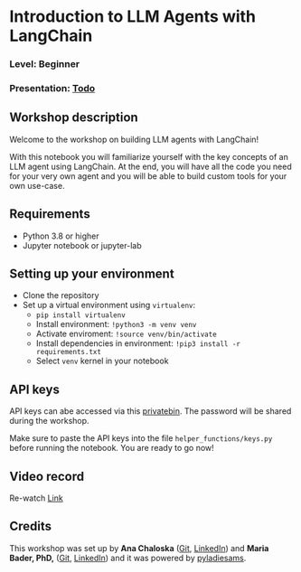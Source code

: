 # Introduction to LLM Agents with LangChain

### Level: Beginner

### Presentation: [Todo]()

## Workshop description

Welcome to the workshop on building LLM agents with LangChain!

With this notebook you will familiarize yourself with the key concepts of an LLM agent using LangChain. At the end, you will have all the code you need for your very own agent and you will be able to build custom tools for your own use-case. 

## Requirements

- Python 3.8 or higher
- Jupyter notebook or jupyter-lab

## Setting up your environment

- Clone the repository
- Set up a virtual environment using `virtualenv`:
    - `pip install virtualenv`
    - Install environment: `!python3 -m venv venv`
    - Activate enviroment: `!source venv/bin/activate`   
    - Install dependencies in environment: `!pip3 install -r requirements.txt`
    - Select `venv` kernel in your notebook

## API keys

API keys can abe accessed via this [privatebin](https://privatebin.molops.io/?a6459e88fa282c28#DsFZvkZSiuPcNQzNXvmtvmTozihhaf1hQdqBCd7r3q5s). The password will be shared during the workshop. 

Make sure to paste the API keys into the file `helper_functions/keys.py` before running the notebook. You are ready to go now!

## Video record

Re-watch [Link](https://www.youtube.com/watch?v=MjeRY7zNb44&list=PLTdYvc4hjao-4OPJ-thNEYfIcnW6tbPSv)

## Credits

This workshop was set up by **Ana Chaloska** ([Git](https://github.com/anachaloska), [LinkedIn](https://www.linkedin.com/in/ana-chaloska-809486149/)) and **Maria Bader, PhD,** ([Git](https://github.com/mkmbader), [LinkedIn](https://www.linkedin.com/in/mkmbader/)) and it was powered by [pyladiesams](https://github.com/pyladiesams).